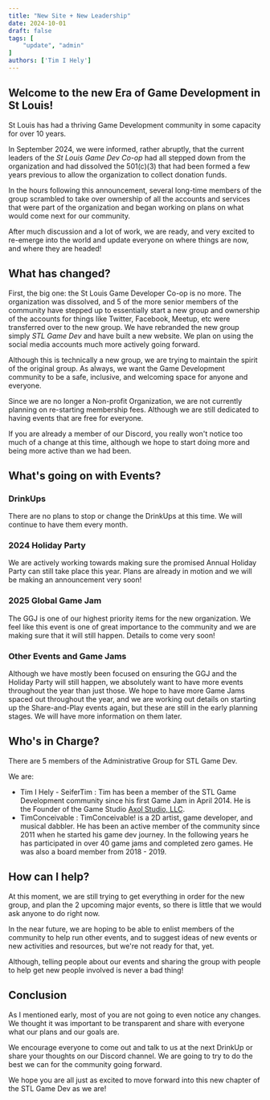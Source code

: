 ```yaml
---
title: "New Site + New Leadership"
date: 2024-10-01
draft: false
tags: [
    "update", "admin"
]
authors: ['Tim I Hely']
---
```


## Welcome to the new Era of Game Development in St Louis!

St Louis has had a thriving Game Development community in some capacity for over 10 years.

In September 2024, we were informed, rather abruptly, that the current leaders of the *St Louis Game Dev Co-op* had all stepped down from the organization and had dissolved the 501(c)(3) that had been formed a few years previous to allow the organization to collect donation funds.

In the hours following this announcement, several long-time members of the group scrambled to take over ownership of all the accounts and services that were part of the organization and began working on plans on what would come next for our community.

After much discussion and a lot of work, we are ready, and very excited to re-emerge into the world and update everyone on where things are now, and where they are headed!

## What has changed?

First, the big one: the St Louis Game Developer Co-op is no more. The organization was dissolved, and 5 of the more senior members of the community have stepped up to essentially start a new group and ownership of the accounts for things like Twitter, Facebook, Meetup, etc were transferred over to the new group. We have rebranded the new group simply *STL Game Dev* and have built a new website. We plan on using the social media accounts much more actively going forward.

Although this is technically a new group, we are trying to maintain the spirit of the original group. As always, we want the Game Development community to be a safe, inclusive, and welcoming space for anyone and everyone.

Since we are no longer a Non-profit Organization, we are not currently planning on re-starting membership fees. Although we are still dedicated to having events that are free for everyone.

If you are already a member of our Discord, you really won't notice too much of a change at this time, although we hope to start doing more and being more active than we had been.

## What's going on with Events?

### DrinkUps

There are no plans to stop or change the DrinkUps at this time. We will continue to have them every month.

### 2024 Holiday Party

We are actively working towards making sure the promised Annual Holiday Party can still take place this year. Plans are already in motion and we will be making an announcement very soon!

### 2025 Global Game Jam

The GGJ is one of our highest priority items for the new organization. We feel like this event is one of great importance to the community and we are making sure that it will still happen. Details to come very soon!

### Other Events and Game Jams

Although we have mostly been focused on ensuring the GGJ and the Holiday Party will still happen, we absolutely want to have more events throughout the year than just those. We hope to have more Game Jams spaced out throughout the year, and we are working out details on starting up the Share-and-Play events again, but these are still in the early planning stages. We will have more information on them later.

## Who's in Charge?

There are 5 members of the Administrative Group for STL Game Dev.

We are:
* Tim I Hely - <i class="i fa-brands fa-discord"></i> SeiferTim
  : Tim has been a member of the STL Game Development community since his first Game Jam in April 2014. He is the Founder of the Game Studio [Axol Studio, LLC](https://axolstudio.com).
* <i class="i fa-brands fa-discord"></i> TimConceivable
  : TimConceivable! is a 2D artist, game developer, and musical dabbler.  He has been an active member of the community since 2011 when he started his game dev journey.  In the following years he has participated in over 40 game jams and completed zero games.  He was also a board member from 2018 - 2019.

## How can I help?

At this moment, we are still trying to get everything in order for the new group, and plan the 2 upcoming major events, so there is little that we would ask anyone to do right now. 

In the near future, we are hoping to be able to enlist members of the community to help run other events, and to suggest ideas of new events or new activities and resources, but we're not ready for that, yet.

Although, telling people about our events and sharing the group with people to help get new people involved is never a bad thing!

## Conclusion

As I mentioned early, most of you are not going to even notice any changes. We thought it was important to be transparent and share with everyone what our plans and our goals are.

We encourage everyone to come out and talk to us at the next DrinkUp or share your thoughts on our Discord channel. We are going to try to do the best we can for the community going forward.

We hope you are all just as excited to move forward into this new chapter of the STL Game Dev as we are!